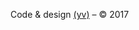   <footer class="text-center">
  <p>Code & design <a href="http://yvanvolochine.com" title="Yvan Volochine">(yv)</a> – © 2017</p>
    <script>
      (function(i,s,o,g,r,a,m){i['GoogleAnalyticsObject']=r;i[r]=i[r]||function(){(i[r].q=i[r].q||[]).push(arguments)},i[r].l=1*new Date();a=s.createElement(o),m=s.getElementsByTagName(o)[0];a.async=1;a.src=g;m.parentNode.insertBefore(a,m)})(window,document,'script','//www.google-analytics.com/analytics.js','ga');ga('create', 'UA-4469493-6', 'auto');ga('send', 'pageview');
    </script>
  </footer>

